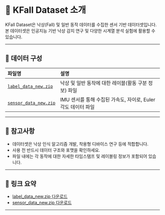 # 📂 KFall Dataset 소개

KFall Dataset은 낙상(Fall) 및 일반 동작 데이터를 수집한 센서 기반 데이터셋입니다.  
본 데이터셋은 인공지능 기반 낙상 감지 연구 및 다양한 시계열 분석 실험에 활용할 수 있습니다.

---

## 📁 데이터 구성

| 파일명 | 설명 |
|:------|:-----|
| [`label_data_new.zip`](https://drive.google.com/file/d/1iTApqf7RRix-OTL6bJE0LrIKOjrm5os8/view?usp=drive_link) | 낙상 및 일반 동작에 대한 레이블(활동 구분 정보) 파일 |
| [`sensor_data_new.zip`](https://drive.google.com/file/d/1uZ3tDh_qiFN49vuf409WfV0wIiiwhThJ/view?usp=drive_link) | IMU 센서를 통해 수집된 가속도, 자이로, Euler 각도 데이터 파일 |

---

## 📝 참고사항
- 데이터셋은 낙상 인식 알고리즘 개발, 착용형 디바이스 연구 등에 적합합니다.
- 사용 전 반드시 데이터 구조와 포맷을 확인하세요.
- 파일 내에는 각 동작에 대한 자세한 타임스탬프 및 레이블링 정보가 포함되어 있습니다.

---

## 🔗 링크 요약
- [label_data_new.zip 다운로드](https://drive.google.com/file/d/1iTApqf7RRix-OTL6bJE0LrIKOjrm5os8/view?usp=drive_link)
- [sensor_data_new.zip 다운로드](https://drive.google.com/file/d/1uZ3tDh_qiFN49vuf409WfV0wIiiwhThJ/view?usp=drive_link)

---
